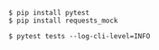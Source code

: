 
```
$ pip install pytest
$ pip install requests_mock
```

```shell
$ pytest tests --log-cli-level=INFO
```